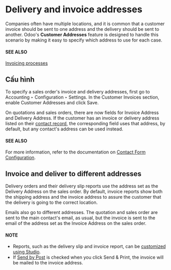 # Delivery and invoice addresses

Companies often have multiple locations, and it is common that a customer invoice should be sent to
one address and the delivery should be sent to another. Odoo's **Customer Addresses** feature is
designed to handle this scenario by making it easy to specify which address to use for each case.

#### SEE ALSO
[Invoicing processes](applications/finance/accounting/customer_invoices/overview.md)

## Cấu hình

To specify a sales order's invoice and delivery addresses, first go to Accounting
‣ Configuration ‣ Settings. In the Customer Invoices section, enable
Customer Addresses and click Save.

On quotations and sales orders, there are now fields for Invoice Address and
Delivery Address. If the customer has an invoice or delivery address listed on their
[contact record](applications/sales/sales/send_quotations/different_addresses.md#sales-send-quotations-contact-form-config), the corresponding field uses that
address, by default, but any contact's address can be used instead.

#### SEE ALSO
For more information, refer to the documentation on [Contact Form Configuration](applications/sales/sales/send_quotations/different_addresses.md#sales-send-quotations-contact-form-config).

## Invoice and deliver to different addresses

Delivery orders and their delivery slip reports use the address set as the Delivery
Address on the sales order. By default, invoice reports show both the shipping address and the
invoice address to assure the customer that the delivery is going to the correct location.

Emails also go to different addresses. The quotation and sales order are sent to the main contact's
email, as usual, but the invoice is sent to the email of the address set as the
Invoice Address on the sales order.

#### NOTE
- Reports, such as the delivery slip and invoice report, can be [customized using Studio](applications/studio/pdf_reports.md).
- If [Send by Post](applications/finance/accounting/customer_invoices/snailmail.md) is checked when you click Send & Print, the
  invoice will be mailed to the invoice address.
